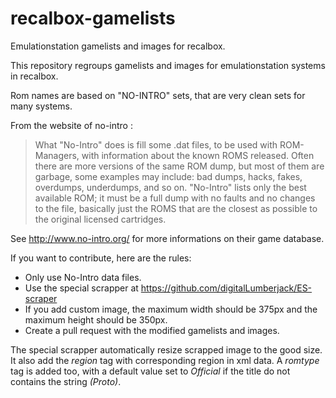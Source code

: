 # recalbox-gamelists
Emulationstation gamelists and images for recalbox.

This repository regroups gamelists and images for emulationstation systems in recalbox.

Rom names are based on "NO-INTRO" sets, that are very clean sets for many systems.

From the website of no-intro : 
>What "No-Intro" does is fill some .dat files, to be used with ROM-Managers, with information about the known ROMS released. Often there are more versions of the same ROM dump, but most of them are garbage, some examples may include: bad dumps, hacks, fakes, overdumps, underdumps, and so on. "No-Intro" lists only the best available ROM; it must be a full dump with no faults and no changes to the file, basically just the ROMS that are the closest as possible to the original licensed cartridges. 

See http://www.no-intro.org/ for more informations on their game database.


If you want to contribute, here are the rules:
- Only use No-Intro data files.
- Use the special scrapper at https://github.com/digitalLumberjack/ES-scraper
- If you add custom image, the maximum width should be 375px and the maximum height should be 350px.
- Create a pull request with the modified gamelists and images.

The special scrapper automatically resize scrapped image to the good size. It also add the *region* tag with corresponding region in xml data. A *romtype* tag is added too, with a default value set to *Official* if the title do not contains the string *(Proto)*.
